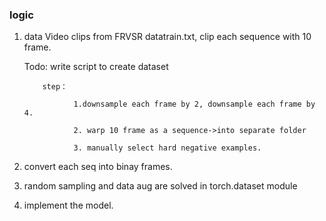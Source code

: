 
### logic
1. data Video clips from FRVSR datatrain.txt, clip each sequence with 10 frame.
      
     Todo: write script to create dataset
     
           step：
           
                  1.downsample each frame by 2, downsample each frame by 4.
                  
                  2. warp 10 frame as a sequence->into separate folder
                  
                  3. manually select hard negative examples.
                  
2. convert each seq into binay frames.

3. random sampling and data aug are solved in torch.dataset module

4. implement the model.
